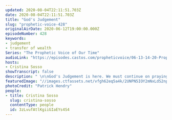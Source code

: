 ```yaml
---
updated: 2020-08-04T22:11:51.703Z
date: 2020-08-04T22:11:51.703Z
title: "God's Judgement"
slug: "prophetic-voice-428"
originalAirDate: 2020-06-12T19:00:00.000Z
episodeNumber: 428
keywords:
- judgement
- transfer of wealth
Series: "The Prophetic Voice of Our Time"
audioLink: "https://episodes.castos.com/propheticvoice/06-13-14-20-Prophetic-Voice-of-our-Time-[mixdown]-01.mp3"
hosts:
- Cristina Sosso
showTranscript: false
description: " \n\nGod's Judgement is here. We must continue on praying for others and not help Him. The wicked will continue to do wicked and the righteous will continue to do righteous righteous. We must remember to watch our words and continue to seek out God remembering that this is a hopeful time for us, the Body of Christ."
featuredImage: "//images.ctfassets.net/vfgh62eq5a4k/2UNPN5IOY2mNxLdS2np0TO/b879bd8cdefeb5d6f9d54f7f4586cc66/photo-1522439748419-3cd697a86028__1_.jpg"
photoCredit: "Patrick Hendry"
people:
- title: Cristina Sosso
  slug: cristina-sosso
  contentType: people
  id: 3zLvufAtlKgiiGIaEYs4S4
---
```

